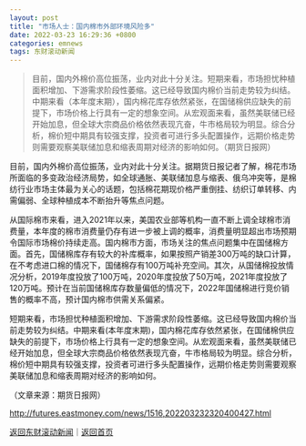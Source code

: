 ```yaml
---
layout: post
title: "市场人士：国内棉市外部环境风险多"
date: 2022-03-23 16:29:36 +0800
categories: emnews
tags: 东财滚动新闻
---
```

> 目前，国内外棉价高位振荡，业内对此十分关注。短期来看，市场担忧种植面积增加、下游需求阶段性萎缩。这已经导致国内棉价当前走势较为纠结。中期来看（本年度末期），国内棉花库存依然紧张，在国储棉供应缺失的前提下，市场价格上行具有一定的想象空间。从宏观面来看，虽然美联储已经开始加息，但全球大宗商品价格依然表现亢奋，牛市格局较为明显。综合分析，棉价短中期具有较强支撑，投资者可进行多头配置操作，远期价格走势则需要观察美联储加息和缩表周期对经济的影响如何。（期货日报网）

<p>目前，国内外棉价高位振荡，业内对此十分关注。据期货日报记者了解，棉花市场所面临的多变政治经济局势，如全球通胀、美联储加息与缩表、俄乌冲突等，是棉纺行业市场主体最为关心的话题，包括棉花期现价格严重倒挂、纺织订单转移、内需偏弱、全球种植成本不断抬升等焦点问题。</p><p>从国际棉市来看，进入2021年以来，美国农业部等机构一直不断上调全球棉市消费量，本年度的棉市消费量仍存有进一步被上调的概率，消费量明显超出市场预期令国际市场棉价持续走高。国内棉市方面，市场关注的焦点问题集中在国储棉方面。首先，国储棉库存有较大的补库概率，如果按照产销差300万吨的缺口计算，在不考虑进口棉的情况下，国储棉存有100万吨补充空间。其次，从国储棉投放情况分析，2019年度投放了100万吨，2020年度投放了50万吨，2021年度投放了120万吨。预计在当前国储棉库存数量偏低的情况下，2022年国储棉进行竞价销售的概率不高，预计国内棉市供需关系偏紧。</p><p>短期来看，市场担忧种植面积增加、下游需求阶段性萎缩。这已经导致国内棉价当前走势较为纠结。中期来看(本年度末期)，国内棉花库存依然紧张，在国储棉供应缺失的前提下，市场价格上行具有一定的想象空间。从宏观面来看，虽然美联储已经开始加息，但全球大宗商品价格依然表现亢奋，牛市格局较为明显。综合分析，棉价短中期具有较强支撑，投资者可进行多头配置操作，远期价格走势则需要观察美联储加息和缩表周期对经济的影响如何。</p><p></p><p class="em_media">（文章来源：期货日报网）</p>

<http://futures.eastmoney.com/news/1516,202203232320400427.html>

[返回东财滚动新闻](//finews.withounder.com/emnews/)｜[返回首页](//finews.withounder.com/)